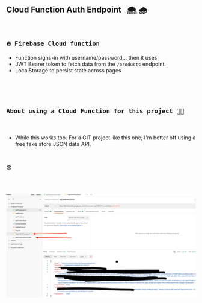 <br />

<h2 "text-align:center"> Cloud Function Auth Endpoint  &nbsp;  🌨️   🌧️  &nbsp; </h2>


####  &nbsp;   <kbd><h3>:fire: Firebase Cloud function</h3></kbd>


- Function signs-in with username/password... then it uses
- JWT Bearer token to fetch data from the `/products` endpoint.
- LocalStorage to persist state across pages


<br />

####  &nbsp; <kbd><h3>About using a Cloud Function for this project   😶‍🌫️</h3></kbd>   &nbsp;




- While this works too. For a GIT project like this one; I'm better off using a free fake store JSON data API.







<br />

<p>

😨

  </p>

<br />
<br />


![Postman](fbcloudFN.png)